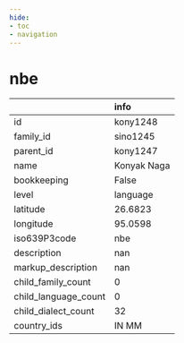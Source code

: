 ```yaml
---
hide:
- toc
- navigation
---
```

# nbe
|                      | info        |
|:---------------------|:------------|
| id                   | kony1248    |
| family_id            | sino1245    |
| parent_id            | kony1247    |
| name                 | Konyak Naga |
| bookkeeping          | False       |
| level                | language    |
| latitude             | 26.6823     |
| longitude            | 95.0598     |
| iso639P3code         | nbe         |
| description          | nan         |
| markup_description   | nan         |
| child_family_count   | 0           |
| child_language_count | 0           |
| child_dialect_count  | 32          |
| country_ids          | IN MM       |